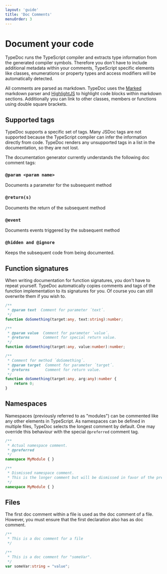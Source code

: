 ```yaml
---
layout: 'guide'
title: 'Doc Comments'
menuOrder: 3
---
```


# Document your code

TypeDoc runs the TypeScript compiler and extracts type information from the generated compiler symbols.
Therefore you don't have to include additional metadata within your comments, TypeScript specific elements
like classes, enumerations or property types and access modifiers will be automatically detected.

All comments are parsed as markdown. TypeDoc uses the [Marked](<https://github.com/chjj/marked>) markdown parser
and [HighlightJS](<https://github.com/isagalaev/highlight.js>) to highlight code blocks within markdown sections.
Additionally you can link to other classes, members or functions using double square brackets.


## Supported tags

TypeDoc supports a specific set of tags. Many JSDoc tags are not supported because the TypeScript
compiler can infer the information directly from code. TypeDoc renders any unsupported tags in a
list in the documentation, so they are not lost.

The documentation generator currently understands the following doc comment tags:

### ```@param <param name>```
Documents a parameter for the subsequent method

### ```@return(s)```
Documents the return of the subsequent method

### ```@event```
Documents events triggered by the subsequent method

### ```@hidden and @ignore```
Keeps the subsequent code from being documented.


## Function signatures

When writing documentation for function signatures, you don't have to repeat yourself. TypeDoc automatically
copies comments and tags of the function implementation to its signatures for you. Of course you can still
overwrite them if you wish to.

```typescript
/**
 * @param text  Comment for parameter ´text´.
 */
function doSomething(target:any, text:string):number;

/**
 * @param value  Comment for parameter ´value´.
 * @returns      Comment for special return value.
 */
function doSomething(target:any, value:number):number;

/**
 * Comment for method ´doSomething´.
 * @param target  Comment for parameter ´target´.
 * @returns       Comment for return value.
 */
function doSomething(target:any, arg:any):number {
    return 0;
}
```


## Namespaces

Namespaces (previously referred to as "modules") can be commented like any other elements in TypeScript. As namespaces can be defined in multiple
files, TypeDoc selects the longest comment by default. One may override this behaviour with the special
`@preferred` comment tag.

```typescript
/**
 * Actual namespace comment.
 * @preferred
 */
namespace MyModule { }
```

```typescript
/**
 * Dismissed namespace comment.
 * This is the longer comment but will be dismissed in favor of the preferred comment.
 */
namespace MyModule { }
```


## Files

The first doc comment within a file is used as the doc comment of a file. However, you must
ensure that the first declaration also has as doc comment.

```typescript
/**
 * This is a doc comment for a file
 */

/**
 * This is a doc comment for "someVar".
 */
var someVar:string = "value";
```
